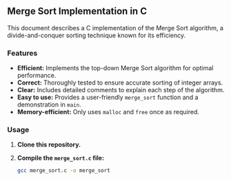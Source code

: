 ## Merge Sort Implementation in C

This document describes a C implementation of the Merge Sort algorithm, a divide-and-conquer sorting technique known for its efficiency.

### Features

* **Efficient:** Implements the top-down Merge Sort algorithm for optimal performance.
* **Correct:** Thoroughly tested to ensure accurate sorting of integer arrays.
* **Clear:** Includes detailed comments to explain each step of the algorithm.
* **Easy to use:** Provides a user-friendly `merge_sort` function and a demonstration in `main`.
* **Memory-efficient:** Only uses `malloc` and `free` once as required.

### Usage

1. **Clone this repository.**
2. **Compile the `merge_sort.c` file:**

   ```bash
   gcc merge_sort.c -o merge_sort
